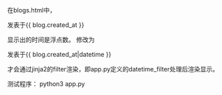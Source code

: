 在blogs.html中，
<p class="uk-article-meta">发表于{{ blog.created_at }}</p>
显示出的时间是浮点数。
修改为<p class="uk-article-meta">发表于{{ blog.created_at|datetime }}</p>
才会通过jinja2的filter渲染，即app.py定义的datetime_filter处理后渲染显示。


测试程序：
python3 app.py
